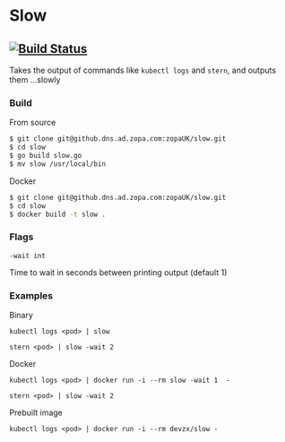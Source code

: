 # Slow
[![Build Status](https://travis-ci.org/devzx/slow.svg?branch=master)](https://travis-ci.org/devzx/slow)
----

Takes the output of commands like `kubectl logs` and `stern`, and outputs them ...slowly

### Build
From source
```sh
$ git clone git@github.dns.ad.zopa.com:zopaUK/slow.git
$ cd slow
$ go build slow.go
$ mv slow /usr/local/bin
```
Docker
```sh
$ git clone git@github.dns.ad.zopa.com:zopaUK/slow.git
$ cd slow
$ docker build -t slow .
```
### Flags
`-wait int`

Time to wait in seconds between printing output (default 1)
### Examples
Binary

`kubectl logs <pod> | slow`

`stern <pod> | slow -wait 2`

Docker

`kubectl logs <pod> | docker run -i --rm slow -wait 1  -`

`stern <pod> | slow -wait 2`

Prebuilt image

`kubectl logs <pod> | docker run -i --rm devzx/slow -`
